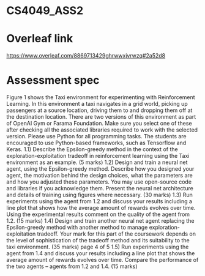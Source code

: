 # CS4049_ASS2

# Overleaf link
https://www.overleaf.com/8869713429ghrwwxjvrwzq#2a52d8

# Assessment spec
Figure 1 shows the Taxi environment for experimenting with Reinforcement Learning. In this 
environment a taxi navigates in a grid world, picking up passengers at a source location, driving 
them to and dropping them off at the destination location. There are two versions of this 
environment as part of OpenAI Gym or Farama Foundation. Make sure you select one of these 
after checking all the associated libraries required to work with the selected version. Please use 
Python for all programming tasks. The students are encouraged to use Python-based frameworks, 
such as Tensorflow and Keras.
1.1) Describe the Epsilon-greedy method in the context of the exploration-exploitation tradeoff in 
reinforcement learning using the Taxi environment as an example. (5 marks)
1.2) Design and train a neural net agent, using the Epsilon-greedy method. Describe how you 
designed your agent, the motivation behind the design choices, what the parameters are and 
how you adjusted these parameters. You may use open-source code and libraries if you
acknowledge them. Present the neural net architecture and details of training using figures 
where necessary. (30 marks)
1.3) Run experiments using the agent from 1.2 and discuss your results including a line plot that 
shows how the average amount of rewards evolves over time. Using the experimental results 
comment on the quality of the agent from 1.2. (15 marks)
1.4) Design and train another neural net agent replacing the Epsilon-greedy method with another 
method to manage exploration-exploitation tradeoff. Your mark for this part of the 
coursework depends on the level of sophistication of the tradeoff method and its suitability
to the taxi environment. (35 marks)
page 4 of 5
1.5) Run experiments using the agent from 1.4 and discuss your results including a line plot that 
shows the average amount of rewards evolves over time. Compare the performance of the 
two agents – agents from 1.2 and 1.4. (15 marks)
